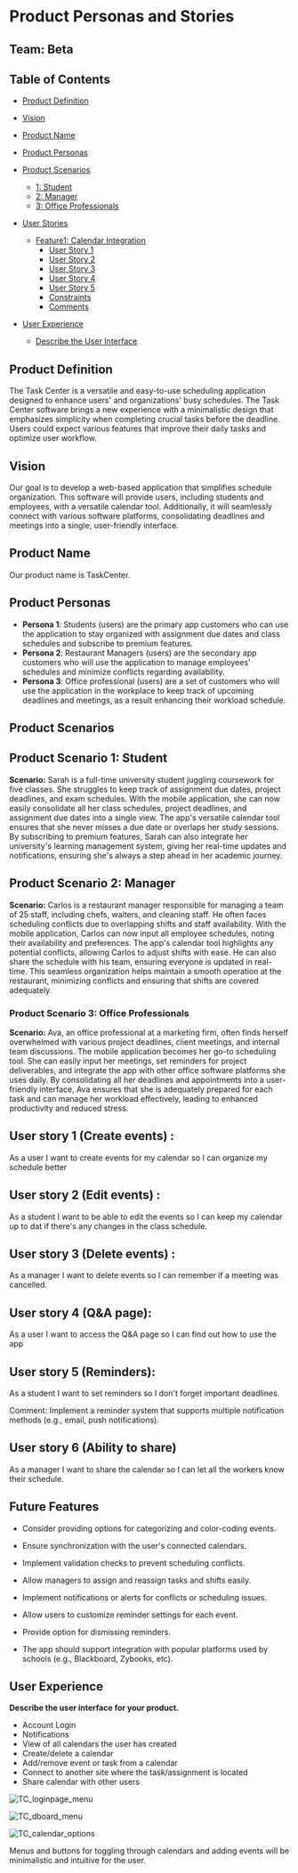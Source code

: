 # Product Personas and Stories

## Team: Beta

## Table of Contents

- [Product Definition](#product-definition)
- [Vision](#vision)
- [Product Name](#product-name)
- [Product Personas](#product-personas)
- [Product Scenarios](#product-scenarios)
  - [1: Student](#product-scenario-1-student)
  - [2: Manager](#Product-scenario-2-Manager)
  - [3: Office Professionals](#Product-Scenario-3-Office-Professionals)

- [User Stories](#user-stories)
  - [Feature1: Calendar Integration](#feature1-calendar-integration)
    - [User Story 1](#user-story-1)
    - [User Story 2](#user-story-2)
    - [User Story 3](#user-story-3)
    - [User Story 4](#user-story-4)
    - [User Story 5](#user-story-5)
    - [Constraints](#constraints)
    - [Comments](#comments)
- [User Experience](#user-experience)
  - [Describe the User Interface](#describe-the-user-interface)

 
## Product Definition

The Task Center is a versatile and easy-to-use scheduling application designed to enhance users' and organizations' busy schedules. The Task Center software brings a new experience with a minimalistic design that emphasizes simplicity when completing crucial tasks before the deadline. Users could expect various features that improve their daily tasks and optimize user workflow.

## Vision

Our goal is to develop a web-based application that simplifies schedule organization. This software will provide users, including students and employees, with a versatile calendar tool. Additionally, it will seamlessly connect with various software platforms, consolidating deadlines and meetings into a single, user-friendly interface.

## Product Name

Our product name is TaskCenter.

## Product Personas

- **Persona 1**: Students (users) are the primary app customers who can use the application to stay organized with assignment due dates and class schedules and subscribe to premium features. 
- **Persona 2**:  Restaurant Managers (users) are the secondary app customers who will use the application to manage employees' schedules and minimize conflicts regarding availability. 
- **Persona 3**: Office professional (users) are a set of customers who will use the application in the workplace to keep track of upcoming deadlines and meetings, as a result enhancing their workload schedule.

## Product Scenarios

## Product Scenario 1: Student

**Scenario:** Sarah is a full-time university student juggling coursework for five classes. She struggles to keep track of assignment due dates, project deadlines, and exam schedules. With the mobile application, she can now easily consolidate all her class schedules, project deadlines, and assignment due dates into a single view. The app's versatile calendar tool ensures that she never misses a due date or overlaps her study sessions. By subscribing to premium features, Sarah can also integrate her university's learning management system, giving her real-time updates and notifications, ensuring she's always a step ahead in her academic journey.

## Product Scenario 2: Manager

**Scenario:** Carlos is a restaurant manager responsible for managing a team of 25 staff, including chefs, waiters, and cleaning staff. He often faces scheduling conflicts due to overlapping shifts and staff availability. With the mobile application, Carlos can now input all employee schedules, noting their availability and preferences. The app's calendar tool highlights any potential conflicts, allowing Carlos to adjust shifts with ease. He can also share the schedule with his team, ensuring everyone is updated in real-time. This seamless organization helps maintain a smooth operation at the restaurant, minimizing conflicts and ensuring that shifts are covered adequately.

### Product Scenario 3: Office Professionals

**Scenario:** Ava, an office professional at a marketing firm, often finds herself overwhelmed with various project deadlines, client meetings, and internal team discussions. The mobile application becomes her go-to scheduling tool. She can easily input her meetings, set reminders for project deliverables, and integrate the app with other office software platforms she uses daily. By consolidating all her deadlines and appointments into a user-friendly interface, Ava ensures that she is adequately prepared for each task and can manage her workload effectively, leading to enhanced productivity and reduced stress.

## User story 1 (Create events) :
As a user I want to create events for my calendar so I can organize my schedule better

## User story 2 (Edit events) :
As a student I want to be able to edit the events so I can keep my calendar up to dat if there's any changes in the class schedule.

## User story 3 (Delete events) :
As a manager I want to delete events so I can remember if a meeting was cancelled.

## User story 4 (Q&A page):
As a user I want to access the Q&A page so I can find out how to use the app

## User story 5  (Reminders):
As a student I want to set reminders so I don't forget important deadlines.

Comment: Implement a reminder system that supports multiple notification methods (e.g., email, push notifications).


## User story 6 (Ability to share)
As a manager I want to share the calendar so I can let all the workers know their schedule.


## Future Features

- Consider providing options for categorizing and color-coding events.

- Ensure synchronization with the user's connected calendars.

- Implement validation checks to prevent scheduling conflicts.
- Allow managers to assign and reassign tasks and shifts easily.
- Implement notifications or alerts for conflicts or scheduling issues.
- Allow users to customize reminder settings for each event.
- Provide option for dismissing reminders.
- The app should support integration with popular platforms used by schools (e.g., Blackboard, Zybooks, etc).

## User Experience

**Describe the user interface for your product.**

- Account Login
- Notifications
- View of all calendars the user has created
- Create/delete a calendar
- Add/remove event or task from a calendar
- Connect to another site where the task/assignment is located
- Share calendar with other users

![TC_loginpage_menu](https://github.com/Natalie-Zi/csci401w-sandbox/assets/143462357/dee6bb37-eb1f-410a-9c46-c1b409cb9b01)

![TC_dboard_menu](https://github.com/Natalie-Zi/csci401w-sandbox/assets/143462357/865e7881-1110-466f-9118-d0715ff147ac)

![TC_calendar_options](https://github.com/Natalie-Zi/csci401w-sandbox/assets/143462357/ced49bc6-56ac-45ba-923c-1d96276bf08e)

Menus and buttons for toggling through calendars and adding events will be minimalistic and intuitive for the user.
